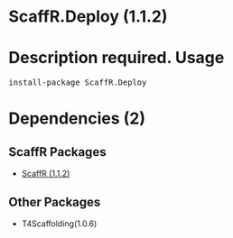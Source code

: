 ﻿ScaffR.Deploy (1.1.2)
======
Description required.
Usage
======
<pre>install-package ScaffR.Deploy</pre>
Dependencies (2)
=====

ScaffR Packages
------
* [ScaffR (1.1.2)](https://github.com/wcpro/ScaffR/tree/master/src/ScaffR)

Other Packages
------
* T4Scaffolding(1.0.6)
